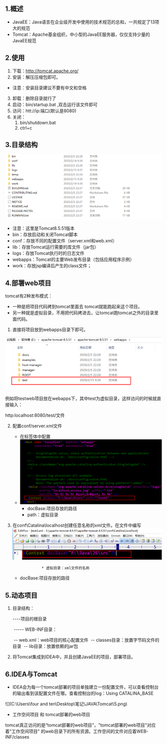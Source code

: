 ## 1.概述

-  JavaEE：Java语言在企业级开发中使用的技术规范的总和，一共规定了13项大的规范
- Tomcat：Apache基金组织，中小型的JavaEE服务器，仅仅支持少量的JavaEE规范

## 2.使用

1. 下载：http://tomcat.apache.org/
2. 安装：解压压缩包即可。
  * 注意：安装目录建议不要有中文和空格

3. 卸载：删除目录就行了
4.  启动：bin/startup.bat ,双击运行该文件即可
5. 访问：htt://ip:端口(默认是8080)
6. 关闭：
   1.  bin/shutdown.bat
   2. ctrl+c

## 3.目录结构

![](Tomcat\1.png)

- 注意：这里是Tomcat8.5.51版本
- bin：存放启动和关闭Tomcat脚本
- conf：存放不同的配置文件（server.xml和web.xml）
- lib：存放Tomcat运行需要的库文件（jar包）
- logs：存放Tomcat执行时的日志文件
- webapps：Tomcat的主要Web发布目录（包括应用程序示例）
- work：存放jsp编译后产生的class文件；

## 4.部署web项目

tomcat有2种发布模式：

- 一种是把项目代码拷到tomcat里面去 tomcat就能跑起来这个项目。
- 另一种就是虚拟目录，不用把代码拷进去，让tomcat跑tomcat之外的目录里面代码。



1. 直接将项目放到webapps目录下即可。

![](Tomcat\2.png)



例如将testweb项目放在webapps下，其中test为虚拟目录，这样访问的时候就直接输入：

http:localhost:8080/test/文件



2. 配置conf/server.xml文件
   - 在<Host>标签体中配置
   - ![](Tomcat\3.png)
        * docBase:项目存放的路径
        * path：虚拟目录

3. 在conf\Catalina\localhost创建任意名称的xml文件。在文件中编写
   			![](Tomcat\4.png)

      				* 虚拟目录：xml文件的名称

   - docBase:项目存放的路径

## 5.动态项目

1. 目录结构：

   ----项目的根目录

   ​			----- WEB-INF目录：

   ​							-- web.xml：web项目的核心配置文件
   ​							-- classes目录：放置字节码文件的目录
   ​							-- lib目录：放置依赖的jar包

2. 将Tomcat集成到IDEA中，并且创建JavaEE的项目，部署项目。

## 6.IDEA与Tomcat

- IDEA会为每一个tomcat部署的项目单独建立一份配置文件，可以查看控制台的输出看到该配置文件在哪。查看控制台的log：Using CATALINA_BASE

![](C:\Users\four and ten\Desktop\笔记\JAVA\Tomcat\5.png)

- 工作空间项目    和     tomcat部署的web项目

tomcat真正访问的是“tomcat部署的web项目”，"tomcat部署的web项目"对应着"工作空间项目" 的web目录下的所有资源。工作空间的文件对应着WEB-INF/classes

